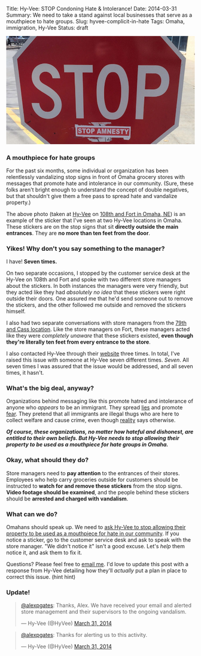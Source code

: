 Title: Hy-Vee: STOP Condoning Hate &amp; Intolerance!
Date: 2014-03-31
Summary: We need to take a stand against local businesses that serve as a mouthpiece to hate&nbsp;groups.
Slug: hyvee-complicit-in-hate
Tags: Omaha, immigration, Hy-Vee
Status: draft

<img src="/static/images/stop-hate.jpg" alt="stop hate">

### A mouthpiece for hate groups

For the past six months, some individual or organization has been relentlessly vandalizing stop signs in front of Omaha grocery stores with messages that promote hate and intolerance in our community. (Sure, these folks aren't bright enough to understand the concept of double negatives, but that shouldn't give them a free pass to spread hate and vandalize property.)

The above photo (taken at <a href="http://www.hy-vee.com/" target="_blank">Hy-Vee</a> on <a href="https://www.google.com/maps/place/Hy-Vee/@41.3077873,-96.0815128,19z/data=!4m2!3m1!1s0x0:0xcdc2424c807ee66e" target="_blank">108th and Fort in Omaha, NE</a>) is an example of the sticker that I've seen at two Hy-Vee locations in Omaha. These stickers are on the stop signs that sit **directly outside the main entrances**. They are **no more than ten feet from the door**.

### Yikes! Why don't you say something to the manager?

I have! **Seven times.**

On two separate occasions, I stopped by the customer service desk at the Hy-Vee on 108th and Fort and spoke with two different store managers about the stickers. In both instances the managers were very friendly, but they acted like they had _absolutely no idea_ that these stickers were right outside their doors. One assured me that he'd send someone out to remove the stickers, and the other followed me outside and removed the stickers himself.

I also had two separate conversations with store managers from the <a href="https://www.google.com/maps?f=q&source=s_q&hl=en&geocode=&q=Hy-Vee+Cass+Street&aq=&sll=41.250451,-95.978622&sspn=0.112928,0.141449&vpsrc=0&ie=UTF8&hq=Hy-Vee+Cass+Street&t=m&z=17&iwloc=A&cid=4840955308226188896" target="_blank">79th and Cass location</a>. Like the store managers on Fort, these managers acted like they were _completely unaware_ that these stickers existed, **even though they're literally ten feet from every entrance to the store**. 

I also contacted Hy-Vee through their <a href="http://www.hy-vee.com/company/contact/" target="_blank">website</a> three times. In total, I've raised this issue with someone at Hy-Vee seven different times. *Seven*. All seven times I was assured that the issue would be addressed, and all seven times, it hasn't.

### What's the big deal, anyway?

Organizations behind messaging like this promote hatred and intolerance of anyone who *appears* to be an immigrant. They spread <a href="http://cdn2-b.examiner.com/sites/default/files/styles/image_content_width/hash/f8/22/f822f3356f576dc6dcebefb2987571ea.jpg?itok=xodh5WbF" target="_blank">lies</a> and promote <a href="http://img819.imageshack.us/img819/2955/75725997.jpg" target="_blank">fear</a>. They pretend that all immigrants are illegal thugs who are here to collect welfare and cause crime, even though <a href="http://www.immigrationpolicy.org/just-facts/anecdotes-evidence-setting-record-straight-immigrants-and-crime-0" target="_blank">reality</a> says otherwise.

***Of course, these organizations, no matter how hateful and dishonest, are entitled to their own beliefs. But Hy-Vee needs to stop allowing their property to be used as a mouthpiece for hate groups in Omaha.*** 

### Okay, what should they do?

Store managers need to **pay attention** to the entrances of their stores. Employees who help carry groceries outside for customers should be instructed to **watch for and remove these stickers** from the stop signs. **Video footage should be examined**, and the people behind these stickers should be **arrested and charged with vandalism**. 

### What can we do?

Omahans should speak up. We need to <a href="https://twitter.com/intent/tweet?text=Please%2C%20%40hyvee%2C%20stop%20allowing%20your%20property%20to%20be%20used%20as%20a%20mouthpiece%20for%20hate%20in%20our%20community!%20http%3A%2F%2Falexpgates.com%2Fblog%2F2014%2F03%2Fhyvee-complicit-in-hate.html" target="_blank">ask Hy-Vee to stop allowing their property to be used as a mouthpiece for hate in our community</a>. If you notice a sticker, go to the customer service desk and ask to speak with the store manager. "We didn't notice it" isn't a good excuse. Let's *help* them notice it, and ask them to fix it.

Questions? Please feel free to <a href="&#109;&#97;&#105;&#108;&#116;&#111;&#58;&#97;&#108;&#101;&#120;&#64;&#119;&#104;&#97;&#116;&#99;&#104;&#101;&#101;&#114;&#46;&#99;&#111;&#109;">email me</a>. I'd love to update this post with a response from Hy-Vee detailing how they'll *actually* put a plan in place to correct this issue. (hint hint)

### Update!

<blockquote class="twitter-tweet" lang="en"><p><a href="https://twitter.com/alexpgates">@alexpgates</a>: Thanks, Alex. We have received your email and alerted store management and their supervisors to the ongoing vandalism.</p>&mdash; Hy-Vee (@HyVee) <a href="https://twitter.com/HyVee/statuses/450741852262907906">March 31, 2014</a></blockquote>
<script async src="//platform.twitter.com/widgets.js" charset="utf-8"></script>

<blockquote class="twitter-tweet" lang="en"><p><a href="https://twitter.com/alexpgates">@alexpgates</a>: Thanks for alerting us to this activity.</p>&mdash; Hy-Vee (@HyVee) <a href="https://twitter.com/HyVee/statuses/450745426237747200">March 31, 2014</a></blockquote>
<script async src="//platform.twitter.com/widgets.js" charset="utf-8"></script>